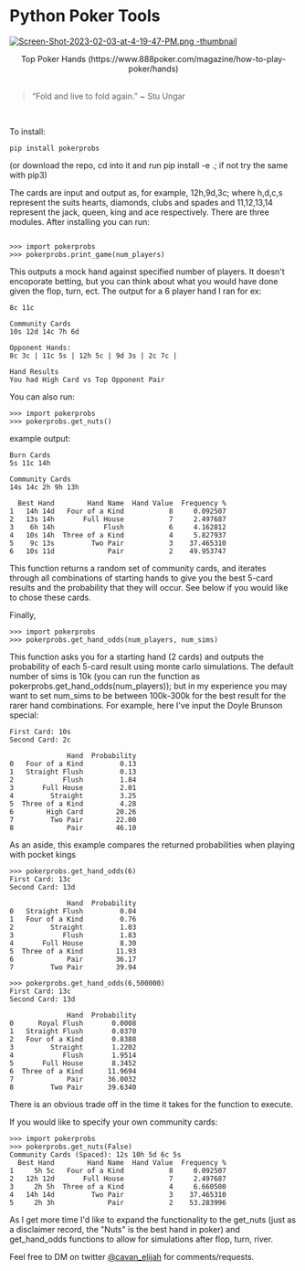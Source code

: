 # Python Poker Tools

[![Screen-Shot-2023-02-03-at-4-19-47-PM.png -thumbnail](https://i.postimg.cc/qBCxmFxx/Screen-Shot-2023-02-03-at-4-19-47-PM.png)](https://postimg.cc/0rPSjc3z)
<div align="center">Top Poker Hands (https://www.888poker.com/magazine/how-to-play-poker/hands)</div>
<br />
  
  > “Fold and live to fold again.” ~ Stu Ungar

<br />

To install:
```
pip install pokerprobs
```
(or download the repo, cd into it and run pip install -e .; if not try the same with pip3)

The cards are input and output as, for example, 12h,9d,3c; where h,d,c,s represent the suits hearts, diamonds, clubs and spades and 11,12,13,14 represent the jack, queen, king and ace respectively. There are three modules. After installing you can run:

```

>>> import pokerprobs 
>>> pokerprobs.print_game(num_players)
```

This outputs a mock hand against specified number of players. It doesn't encoporate betting, but you can think about what you would have done given the flop, turn, ect. The output for a 6 player hand I ran for ex:

```
8c 11c

Community Cards
10s 12d 14c 7h 6d

Opponent Hands:
8c 3c | 11c 5s | 12h 5c | 9d 3s | 2c 7c | 

Hand Results
You had High Card vs Top Opponent Pair
```
You can also run:
```
>>> import pokerprobs 
>>> pokerprobs.get_nuts()
```
example output:
```
Burn Cards
5s 11c 14h

Community Cards
14s 14c 2h 9h 13h

  Best Hand        Hand Name  Hand Value  Frequency %
1   14h 14d   Four of a Kind           8     0.092507
2   13s 14h       Full House           7     2.497687
3    6h 14h            Flush           6     4.162812
4   10s 14h  Three of a Kind           4     5.827937
5    9c 13s         Two Pair           3    37.465310
6   10s 11d             Pair           2    49.953747
```
This function returns a random set of community cards, and iterates through all combinations of starting hands to give you the best 5-card results and the probability that they will occur. See below if you would like to chose these cards.

Finally, 
```
>>> import pokerprobs 
>>> pokerprobs.get_hand_odds(num_players, num_sims)
```
This function asks you for a starting hand (2 cards) and outputs the probability of each 5-card result using monte carlo simulations. The default number of sims is 10k (you can run the function as  pokerprobs.get_hand_odds(num_players)); but in my experience you may want to set num_sims to be between 100k-300k for the best result for the rarer hand combinations. For example, here I've input the Doyle Brunson special:
```
First Card: 10s
Second Card: 2c

              Hand  Probability
0   Four of a Kind         0.13
1   Straight Flush         0.13
2            Flush         1.84
3       Full House         2.01
4         Straight         3.25
5  Three of a Kind         4.28
6        High Card        20.26
7         Two Pair        22.00
8             Pair        46.10
```

As an aside, this example compares the returned probabilities when playing with pocket kings

```
>>> pokerprobs.get_hand_odds(6)
First Card: 13c
Second Card: 13d

              Hand  Probability
0   Straight Flush         0.04
1   Four of a Kind         0.76
2         Straight         1.03
3            Flush         1.83
4       Full House         8.30
5  Three of a Kind        11.93
6             Pair        36.17
7         Two Pair        39.94

>>> pokerprobs.get_hand_odds(6,500000)
First Card: 13c
Second Card: 13d

              Hand  Probability
0      Royal Flush       0.0008
1   Straight Flush       0.0370
2   Four of a Kind       0.8388
3         Straight       1.2202
4            Flush       1.9514
5       Full House       8.3452
6  Three of a Kind      11.9694
7             Pair      36.0032
8         Two Pair      39.6340
```

There is an obvious trade off in the time it takes for the function to execute.

If you would like to specify your own community cards:
 
```
>>> import pokerprobs
>>> pokerprobs.get_nuts(False)
Community Cards (Spaced): 12s 10h 5d 6c 5s
  Best Hand        Hand Name  Hand Value  Frequency %
1     5h 5c   Four of a Kind           8     0.092507
2   12h 12d       Full House           7     2.497687
3     2h 5h  Three of a Kind           4     6.660500
4   14h 14d         Two Pair           3    37.465310
5     2h 3h             Pair           2    53.283996
```
As I get more time I'd like to expand the functionality to the get_nuts (just as a disclaimer record, the "Nuts" is the best hand in poker) and get_hand_odds functions to allow for simulations after flop, turn, river.


Feel free to DM on twitter [@cavan_elijah](https://twitter.com/cavan_elijah) for comments/requests. 
